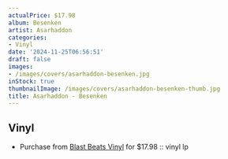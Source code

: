 ```yaml
---
actualPrice: $17.98
album: Besenken
artist: Asarhaddon
categories:
- Vinyl
date: '2024-11-25T06:56:51'
draft: false
images:
- /images/covers/asarhaddon-besenken.jpg
inStock: true
thumbnailImage: /images/covers/asarhaddon-besenken-thumb.jpg
title: Asarhaddon - Besenken
---
```


## Vinyl
* Purchase from [Blast Beats Vinyl](https://blastbeatsvinyl.com/products/asarhaddon-besenken-vinyl-lp) for $17.98 :: vinyl lp
